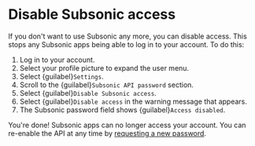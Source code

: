 # Disable Subsonic access

If you don't want to use Subsonic any more, you can disable access. This stops any Subsonic apps being able to log in to your account. To do this:

1. Log in to your account.
2. Select your profile picture to expand the user menu.
3. Select {guilabel}`Settings`.
4. Scroll to the {guilabel}`Subsonic API password` section.
5. Select {guilabel}`Disable Subsonic access`.
6. Select {guilabel}`Disable access` in the warning message that appears.
7. The Subsonic password field shows {guilabel}`Access disabled`.

You're done! Subsonic apps can no longer access your account. You can re-enable the API at any time by [requesting a new password](subsonic_password).
